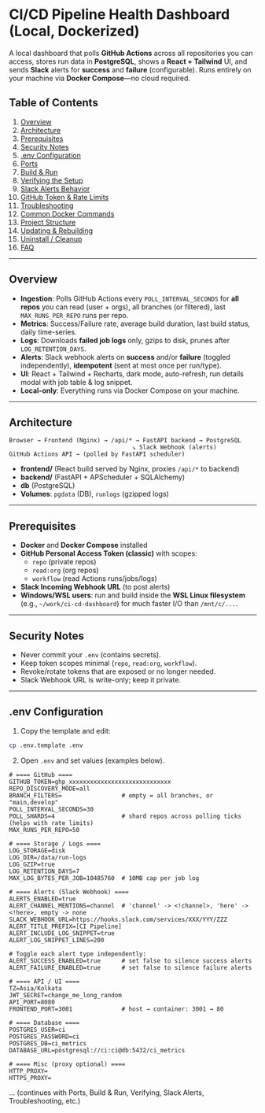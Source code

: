 # CI/CD Pipeline Health Dashboard (Local, Dockerized)

A local dashboard that polls **GitHub Actions** across all repositories you can access, stores run data in **PostgreSQL**, shows a **React + Tailwind** UI, and sends **Slack** alerts for **success** and **failure** (configurable). Runs entirely on your machine via **Docker Compose**—no cloud required.

## Table of Contents

1. [Overview](#overview)  
2. [Architecture](#architecture)  
3. [Prerequisites](#prerequisites)  
4. [Security Notes](#security-notes)  
5. [.env Configuration](#env-configuration)  
6. [Ports](#ports)  
7. [Build & Run](#build--run)  
8. [Verifying the Setup](#verifying-the-setup)  
9. [Slack Alerts Behavior](#slack-alerts-behavior)  
10. [GitHub Token & Rate Limits](#github-token--rate-limits)  
11. [Troubleshooting](#troubleshooting)  
12. [Common Docker Commands](#common-docker-commands)  
13. [Project Structure](#project-structure)  
14. [Updating & Rebuilding](#updating--rebuilding)  
15. [Uninstall / Cleanup](#uninstall--cleanup)  
16. [FAQ](#faq)  

---

## Overview

- **Ingestion**: Polls GitHub Actions every `POLL_INTERVAL_SECONDS` for **all repos** you can read (user + orgs), all branches (or filtered), last `MAX_RUNS_PER_REPO` runs per repo.  
- **Metrics**: Success/Failure rate, average build duration, last build status, daily time-series.  
- **Logs**: Downloads **failed job logs** only, gzips to disk, prunes after `LOG_RETENTION_DAYS`.  
- **Alerts**: Slack webhook alerts on **success** and/or **failure** (toggled independently), **idempotent** (sent at most once per run/type).  
- **UI**: React + Tailwind + Recharts, dark mode, auto-refresh, run details modal with job table & log snippet.  
- **Local-only**: Everything runs via Docker Compose on your machine.

---

## Architecture

```
Browser → Frontend (Nginx) → /api/* → FastAPI backend → PostgreSQL
                                   ↘︎ Slack Webhook (alerts)
GitHub Actions API → (polled by FastAPI scheduler)
```

- **frontend/** (React build served by Nginx, proxies `/api/*` to backend)  
- **backend/** (FastAPI + APScheduler + SQLAlchemy)  
- **db** (PostgreSQL)  
- **Volumes**: `pgdata` (DB), `runlogs` (gzipped logs)

---

## Prerequisites

- **Docker** and **Docker Compose** installed  
- **GitHub Personal Access Token (classic)** with scopes:
  - `repo` (private repos)
  - `read:org` (org repos)
  - `workflow` (read Actions runs/jobs/logs)
- **Slack Incoming Webhook URL** (to post alerts)
- **Windows/WSL users**: run and build inside the **WSL Linux filesystem** (e.g., `~/work/ci-cd-dashboard`) for much faster I/O than `/mnt/c/...`.

---

## Security Notes

- Never commit your `.env` (contains secrets).  
- Keep token scopes minimal (`repo`, `read:org`, `workflow`).  
- Revoke/rotate tokens that are exposed or no longer needed.  
- Slack Webhook URL is write-only; keep it private.

---

## .env Configuration

1) Copy the template and edit:
```bash
cp .env.template .env
```

2) Open `.env` and set values (examples below).

```env
# ==== GitHub ====
GITHUB_TOKEN=ghp_xxxxxxxxxxxxxxxxxxxxxxxxxxxxx
REPO_DISCOVERY_MODE=all
BRANCH_FILTERS=                 # empty = all branches, or "main,develop"
POLL_INTERVAL_SECONDS=30
POLL_SHARDS=4                   # shard repos across polling ticks (helps with rate limits)
MAX_RUNS_PER_REPO=50

# ==== Storage / Logs ====
LOG_STORAGE=disk
LOG_DIR=/data/run-logs
LOG_GZIP=true
LOG_RETENTION_DAYS=7
MAX_LOG_BYTES_PER_JOB=10485760  # 10MB cap per job log

# ==== Alerts (Slack Webhook) ====
ALERTS_ENABLED=true
ALERT_CHANNEL_MENTIONS=channel  # 'channel' -> <!channel>, 'here' -> <!here>, empty -> none
SLACK_WEBHOOK_URL=https://hooks.slack.com/services/XXX/YYY/ZZZ
ALERT_TITLE_PREFIX=[CI Pipeline]
ALERT_INCLUDE_LOG_SNIPPET=true
ALERT_LOG_SNIPPET_LINES=200

# Toggle each alert type independently:
ALERT_SUCCESS_ENABLED=true      # set false to silence success alerts
ALERT_FAILURE_ENABLED=true      # set false to silence failure alerts

# ==== API / UI ====
TZ=Asia/Kolkata
JWT_SECRET=change_me_long_random
API_PORT=8080
FRONTEND_PORT=3001              # host → container: 3001 → 80

# ==== Database ====
POSTGRES_USER=ci
POSTGRES_PASSWORD=ci
POSTGRES_DB=ci_metrics
DATABASE_URL=postgresql://ci:ci@db:5432/ci_metrics

# ==== Misc (proxy optional) ====
HTTP_PROXY=
HTTPS_PROXY=
```

... (continues with Ports, Build & Run, Verifying, Slack Alerts, Troubleshooting, etc.)
